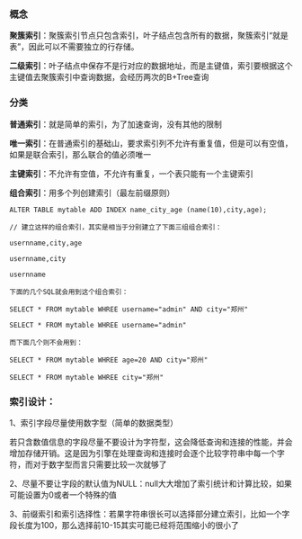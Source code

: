 ### 概念

**聚簇索引**：聚簇索引节点只包含索引，叶子结点包含所有的数据，聚簇索引“就是表”，因此可以不需要独立的行存储。

**二级索引**：叶子结点中保存不是行对应的数据地址，而是主键值，索引要根据这个主键值去聚簇索引中查询数据，会经历两次的B+Tree查询

### 分类

**普通索引**：就是简单的索引，为了加速查询，没有其他的限制

**唯一索引**：在普通索引的基础山，要求索引列不允许有重复值，但是可以有空值，如果是联合索引，那么联合的值必须唯一

**主键索引**：不允许有空值，不允许有重复，一个表只能有一个主键索引

**组合索引**：用多个列创建索引（最左前缀原则）

```mysql
ALTER TABLE mytable ADD INDEX name_city_age (name(10),city,age);

// 建立这样的组合索引，其实是相当于分别建立了下面三组组合索引：

usernname,city,age

usernname,city

usernname

下面的几个SQL就会用到这个组合索引：

SELECT * FROM mytable WHREE username="admin" AND city="郑州"

SELECT * FROM mytable WHREE username="admin"

而下面几个则不会用到：

SELECT * FROM mytable WHREE age=20 AND city="郑州"

SELECT * FROM mytable WHREE city="郑州"
```



### **索引设计：**

1、索引字段尽量使用数字型（简单的数据类型）

若只含数值信息的字段尽量不要设计为字符型，这会降低查询和连接的性能，并会增加存储开销。这是因为引擎在处理查询和连接时会逐个比较字符串中每一个字符，而对于数字型而言只需要比较一次就够了

2、尽量不要让字段的默认值为NULL：null大大增加了索引统计和计算比较，如果可能设置为0或者一个特殊的值

3、前缀索引和索引选择性：若果字符串很长可以选择部分建立索引，比如一个字段长度为100，那么选择前10-15其实可能已经将范围缩小的很小了